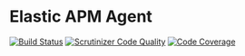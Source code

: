 # Elastic APM Agent

[![Build Status](https://travis-ci.org/efabrica-team/elastic-apm-agent.svg?branch=master)](https://travis-ci.org/efabrica-team/elastic-apm-agent)
[![Scrutinizer Code Quality](https://scrutinizer-ci.com/g/efabrica-team/elastic-apm-agent/badges/quality-score.png?b=master)](https://scrutinizer-ci.com/g/efabrica-team/elastic-apm-agent/?branch=master)
[![Code Coverage](https://scrutinizer-ci.com/g/efabrica-team/elastic-apm-agent/badges/coverage.png?b=master)](https://scrutinizer-ci.com/g/efabrica-team/elastic-apm-agent/?branch=master)
